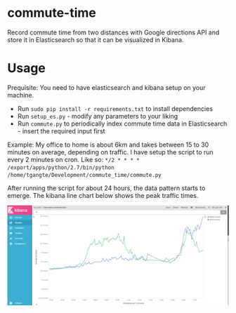 # commute-time
Record commute time from two distances with Google directions API and store it in Elasticsearch so that it can be visualized in Kibana. 

# Usage
Prequisite: You need to have elasticsearch and kibana setup on your machine.

* Run `sudo pip install -r requirements.txt` to install dependencies
* Run `setup_es.py` - modify any parameters to your liking
* Run `commute.py` to periodically index commute time data in Elasticsearch - insert the required input first


Example:
My office to home is about 6km and takes between 15 to 30 minutes on average, depending on traffic. I have setup the script to run every 2 minutes on cron.
Like so: ```*/2 * * * * /export/apps/python/2.7/bin/python  /home/tgangte/Development/commute_time/commute.py```

After running the script for about 24 hours, the data pattern starts to emerge. The kibana line chart below shows the peak traffic times.

![Alt text](/screenshots/screen1.png?raw=true "Commute time graph on kibana")

